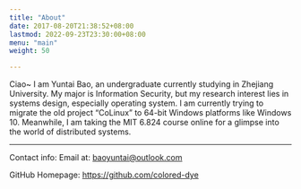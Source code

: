 ```yaml
---
title: "About"
date: 2017-08-20T21:38:52+08:00
lastmod: 2022-09-23T23:30:00+08:00
menu: "main"
weight: 50

---
```


Ciao\~ I am Yuntai Bao, an undergraduate currently studying in Zhejiang University. My major is Information Security, but my research interest lies in systems design, especially operating system. I am currently trying to migrate the old project “CoLinux” to 64-bit Windows platforms like Windows 10. Meanwhile, I am taking the MIT 6.824 course online for a glimpse into the world of distributed systems.



----

Contact info: Email at: baoyuntai@outlook.com

GitHub Homepage: https://github.com/colored-dye

